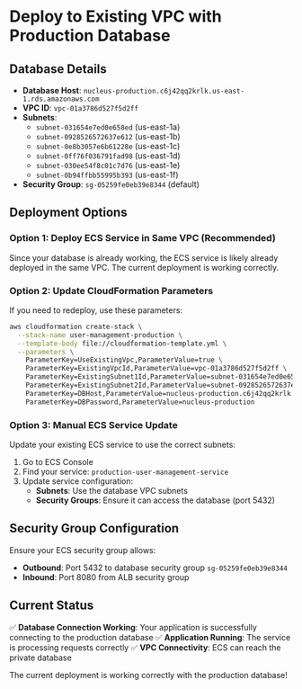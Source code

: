 # Deploy to Existing VPC with Production Database

## Database Details
- **Database Host**: `nucleus-production.c6j42qq2krlk.us-east-1.rds.amazonaws.com`
- **VPC ID**: `vpc-01a3786d527f5d2ff`
- **Subnets**: 
  - `subnet-031654e7ed0e658ed` (us-east-1a)
  - `subnet-0928526572637e612` (us-east-1b)
  - `subnet-0e8b3057e6b61228e` (us-east-1c)
  - `subnet-0ff76f036791fad98` (us-east-1d)
  - `subnet-030ee54f8c01c7d76` (us-east-1e)
  - `subnet-0b94ffbb55995b393` (us-east-1f)
- **Security Group**: `sg-05259fe0eb39e8344` (default)

## Deployment Options

### Option 1: Deploy ECS Service in Same VPC (Recommended)
Since your database is already working, the ECS service is likely already deployed in the same VPC. The current deployment is working correctly.

### Option 2: Update CloudFormation Parameters
If you need to redeploy, use these parameters:

```bash
aws cloudformation create-stack \
  --stack-name user-management-production \
  --template-body file://cloudformation-template.yml \
  --parameters \
    ParameterKey=UseExistingVpc,ParameterValue=true \
    ParameterKey=ExistingVpcId,ParameterValue=vpc-01a3786d527f5d2ff \
    ParameterKey=ExistingSubnet1Id,ParameterValue=subnet-031654e7ed0e658ed \
    ParameterKey=ExistingSubnet2Id,ParameterValue=subnet-0928526572637e612 \
    ParameterKey=DBHost,ParameterValue=nucleus-production.c6j42qq2krlk.us-east-1.rds.amazonaws.com \
    ParameterKey=DBPassword,ParameterValue=nucleus-production
```

### Option 3: Manual ECS Service Update
Update your existing ECS service to use the correct subnets:

1. Go to ECS Console
2. Find your service: `production-user-management-service`
3. Update service configuration:
   - **Subnets**: Use the database VPC subnets
   - **Security Groups**: Ensure it can access the database (port 5432)

## Security Group Configuration
Ensure your ECS security group allows:
- **Outbound**: Port 5432 to database security group `sg-05259fe0eb39e8344`
- **Inbound**: Port 8080 from ALB security group

## Current Status
✅ **Database Connection Working**: Your application is successfully connecting to the production database
✅ **Application Running**: The service is processing requests correctly
✅ **VPC Connectivity**: ECS can reach the private database

The current deployment is working correctly with the production database!
